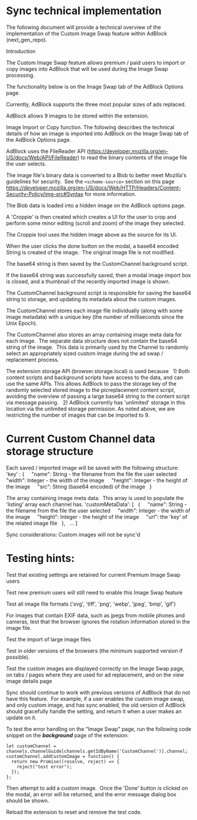 # Sync technical implementation

The following document will provide a technical overview of the implementation of the Custom Image Swap feature within AdBlock (next_gen_repo).

Introduction

The Custom Image Swap feature allows premium / paid users to import or copy images into AdBlock that will be used during the Image Swap processing.

The functionality below is on the Image Swap tab of the AdBlock Options page.

Currently, AdBlock supports the three most popular sizes of ads replaced.

AdBlock allows 9 images to be stored within the extension.

Image Import or Copy function.
The following describes the technical details of how an image is imported into AdBlock on the Image Swap tab of the AdBlock Options page.

AdBlock uses the FileReader API (https://developer.mozilla.org/en-US/docs/Web/API/FileReader) to read the binary contents of the image file the user selects.

The image file's binary data is converted to a Blob to better meet Mozilla's guidelines for security.  See the `<scheme-source>` section on this page https://developer.mozilla.org/en-US/docs/Web/HTTP/Headers/Content-Security-Policy/img-src#Syntax
for more information.

The Blob data is loaded into a hidden image on the AdBlock options page.

A 'Croppie' is then created which creates a UI for the user to crop and perform some minor editing (scroll and zoom) of the image they selected.

The Croppie tool uses the hidden image above as the source for its UI.

When the user clicks the done button on the modal, a base64 encoded String is created of the image.  The original image file is not modified.

The base64 string is then saved by the CustomChannel background script.

If the base64 string was successfully saved, then a modal image import box is closed, and a thumbnail of the recently imported image is shown.

The CustomChannel background script is responsible for saving the base64 string to storage, and updating its metadata about the custom images.

The CustomChannel stores each image file individually (along with some image metadata) with a unique key (the number of milliseconds since the Unix Epoch).

The CustomChannel also stores an array containing image meta data for each image.  The separate data structure does not contain the base64 string of the image.  This data is primarily used by the Channel to randomly select an appropriately sized custom image during the ad swap / replacement process.

The extension storage API (browser.storage.local) is used because
  1) Both content scripts and background scripts have access to the data, and can use the same APIs. This allows AdBlock to pass the storage key of the randomly selected stored image to the picreplacement content script, avoiding the overview of passing a large base64 string to the content script via message passing.
  2) AdBlock currently has 'unlimited' storage in this location via the unlimited storage permission. As noted above, we are restricting the number of images that can be imported to 9.

# Current Custom Channel data storage structure

Each saved / imported image will be saved with the following structure:
  'key' : {
    "name": String - the filename from the file the user selected
    "width": Integer - the width of the image
    "height": Integer - the height of the image
    "src": String (base64 encoded) of the image
  }

The array containing image meta data.  This array is used to populate the 'listing' array each channel has.
'customMetaData': [
  {
    "name": String - the filename from the file the user selected
    "width": Integer - the width of the image
    "height": Integer - the height of the image
    "url": the 'key' of the related image file
  },
  ...
]

Sync considerations:
Custom images will not be sync'd

# Testing hints:

Test that existing settings are retained for current Premium Image Swap users

Test new premium users will still need to enable this Image Swap feature

Test all image file formats ('svg', 'tiff', 'png', 'webp', 'jpeg', 'bmp', 'gif')

For images that contain EXIF data, such as jpegs from mobile phones and cameras, test that the browser ignores the rotation information stored in the image file.

Test the import of large image files

Test in older versions of the browsers (the minimum supported version if possible).

Test the custom images are displayed correctly on the Image Swap page, on tabs / pages where they are used for ad replacement, and on the view image details page

Sync should continue to work with previous versions of AdBlock that do not have this feature.  For example, if a user enables the custom image swap, and only custom image, and has sync enabled, the old version of AdBlock should gracefully handle the setting, and return it when a user makes an update on it.

To test the error handling on the "Image Swap" page, run the following code snippet on the _**background**_ page of the extension:

```
let customChannel = channels.channelGuide[channels.getIdByName('CustomChannel')].channel;
customChannel.addCustomImage = function() {
  return new Promise((resolve, reject) => {
    reject("test error");
  });
};
```

Then attempt to add a custom image.  Once the 'Done' button is clicked on the modal, an error will be returned, and the error message dialog box should be shown.

Reload the extension to reset and remove the test code.
